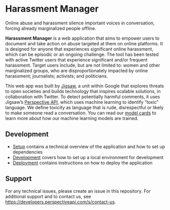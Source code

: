 # Harassment Manager

Online abuse and harassment silence important voices in conversation, forcing
already marginalized people offline.

**Harassment Manager** is a web application that aims to empower users to
document and take action on abuse targeted at them on online platforms. It is
designed for anyone that experiences significant online harassment, which can be
episodic or an ongoing challenge. The tool has been tested with active Twitter
users that experience significant and/or frequent harassment. Target users
include, but are not limited to: women and other marginalized groups, who are
disproportionately impacted by online harassment; journalists; activists; and
politicians.

This web app was built by [Jigsaw](http://jigsaw.google.com), a unit within
Google that explores threats to open societies and builds technology that
inspires scalable solutions, in collaboration with Twitter. To detect
potentially harmful comments, it uses Jigsaw’s [Perspective
API](http://www.perspectiveapi.com), which uses machine learning to identify
“toxic” language. We define toxicity as language that is rude, disrespectful or
likely to make someone read a conversation. You can read our [model
cards](https://developers.perspectiveapi.com/s/about-the-api-model-cards) to
learn more about how our machine learning models are trained.

## Development

- [Setup](docs/1_setup.md) contains a technical overview of the application and
  how to set up dependencies
- [Development](docs/2_development.md) covers how to set up a local environment
  for development
- [Deployment](docs/3_deployment.md) contains instructions on how to deploy the
  application

## Support

For any technical issues, please create an issue in this repository. For
additional support and to contact us, see
https://developers.perspectiveapi.com/s/contact-us.
